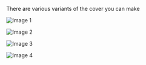There are various variants of the cover you can make

![Image 1](https://user-images.githubusercontent.com/9293705/63051588-57db4000-be92-11e9-9875-266ebcd8d202.JPG)

![Image 2](https://user-images.githubusercontent.com/9293705/63051589-57db4000-be92-11e9-8224-acbf0fff10c7.JPG)

![Image 3](https://user-images.githubusercontent.com/9293705/63051590-57db4000-be92-11e9-981f-a920ac2da93f.JPG)

![Image 4](https://user-images.githubusercontent.com/9293705/63051591-57db4000-be92-11e9-920b-3be8d6908161.JPG) 
